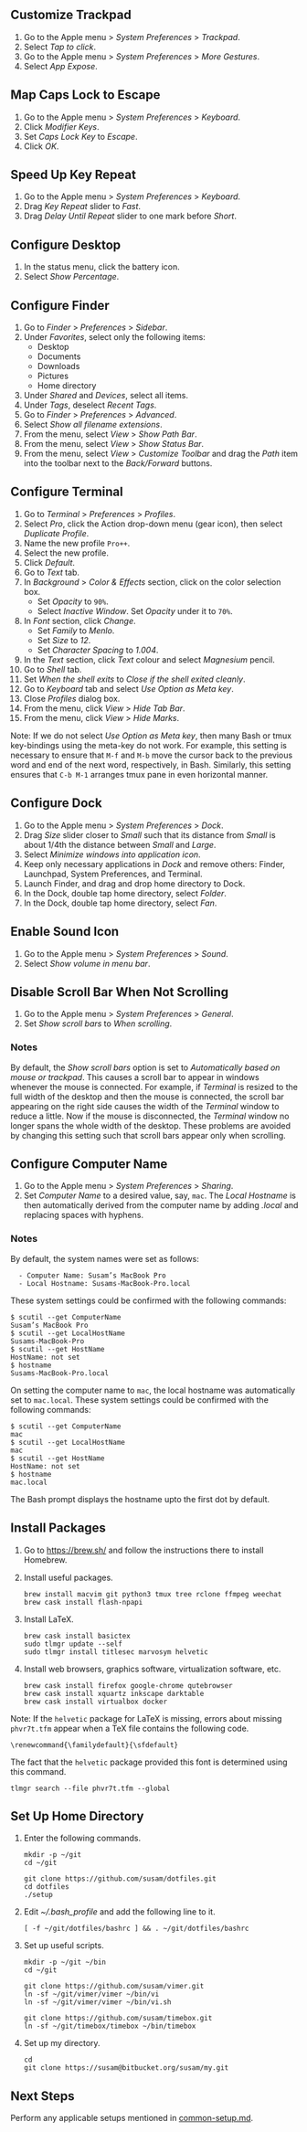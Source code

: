 Customize Trackpad
------------------
 1. Go to the Apple menu > *System Preferences* > *Trackpad*.
 2. Select *Tap to click*.
 3. Go to the Apple menu > *System Preferences* > *More Gestures*.
 4. Select *App Expose*.


Map Caps Lock to Escape
-----------------------
 1. Go to the Apple menu > *System Preferences* > *Keyboard*.
 2. Click *Modifier Keys*.
 3. Set *Caps Lock Key* to *Escape*.
 4. Click *OK*.


Speed Up Key Repeat
-------------------
 1. Go to the Apple menu > *System Preferences* > *Keyboard*.
 2. Drag *Key Repeat* slider to *Fast*.
 3. Drag *Delay Until Repeat* slider to one mark before *Short*.


Configure Desktop
-----------------
 1. In the status menu, click the battery icon.
 2. Select *Show Percentage*.


Configure Finder
----------------
 1. Go to *Finder* > *Preferences* > *Sidebar*.
 2. Under *Favorites*, select only the following items:
      - Desktop
      - Documents
      - Downloads
      - Pictures
      - Home directory
 3. Under *Shared* and *Devices*, select all items.
 4. Under *Tags*, deselect *Recent Tags*.
 5. Go to *Finder* > *Preferences* > *Advanced*.
 6. Select *Show all filename extensions*.
 7. From the menu, select *View* > *Show Path Bar*.
 8. From the menu, select *View* > *Show Status Bar*.
 9. From the menu, select *View* > *Customize Toolbar* and drag the
    *Path* item into the toolbar next to the *Back/Forward* buttons.


Configure Terminal
------------------
 1. Go to *Terminal* > *Preferences* > *Profiles*.
 2. Select *Pro*, click the Action drop-down menu (gear icon), then
    select *Duplicate Profile*.
 3. Name the new profile `Pro++`.
 4. Select the new profile.
 5. Click *Default*.
 6. Go to *Text* tab.
 7. In *Background* > *Color & Effects* section, click on the color
    selection box.
      - Set *Opacity* to `90%`.
      - Select *Inactive Window*. Set *Opacity* under it to `70%`.
 8. In *Font* section, click *Change*.
      - Set *Family* to *Menlo*.
      - Set *Size* to *12*.
      - Set *Character Spacing* to *1.004*.
 9. In the *Text* section, click *Text* colour and select *Magnesium* pencil.
10. Go to *Shell* tab.
11. Set *When the shell exits* to *Close if the shell exited cleanly*.
12. Go to *Keyboard* tab and select *Use Option as Meta key*.
13. Close *Profiles* dialog box.
14. From the menu, click *View* > *Hide Tab Bar*.
15. From the menu, click *View* > *Hide Marks*.

Note: If we do not select *Use Option as Meta key*, then many Bash or
tmux key-bindings using the meta-key do not work. For example, this
setting is necessary to ensure that `M-f` and `M-b` move the cursor back
to the previous word and end of the next word, respectively, in Bash.
Similarly, this setting ensures that `C-b M-1` arranges tmux pane in
even horizontal manner.


Configure Dock
--------------
 1. Go to the Apple menu > *System Preferences* > *Dock*.
 2. Drag *Size* slider closer to *Small* such that its distance from
    *Small* is about 1/4th the distance between *Small* and *Large*.
 3. Select *Minimize windows into application icon*.
 4. Keep only necessary applications in *Dock* and remove others:
    Finder, Launchpad, System Preferences, and Terminal.
 5. Launch Finder, and drag and drop home directory to Dock.
 6. In the Dock, double tap home directory, select *Folder*.
 7. In the Dock, double tap home directory, select *Fan*.


Enable Sound Icon
-----------------
 1. Go to the Apple menu > *System Preferences* > *Sound*.
 2. Select *Show volume in menu bar*.


Disable Scroll Bar When Not Scrolling
-------------------------------------
 1. Go to the Apple menu > *System Preferences* > *General*.
 2. Set *Show scroll bars* to *When scrolling*.

### Notes
By default, the *Show scroll bars* option is set to *Automatically based
on mouse or trackpad*. This causes a scroll bar to appear in windows
whenever the mouse is connected. For example, if *Terminal* is resized
to the full width of the desktop and then the mouse is connected, the
scroll bar appearing on the right side causes the width of the
*Terminal* window to reduce a little. Now if the mouse is disconnected,
the *Terminal* window no longer spans the whole width of the desktop.
These problems are avoided by changing this setting such that scroll
bars appear only when scrolling.


Configure Computer Name
-----------------------
 1. Go to the Apple menu > *System Preferences* > *Sharing*.
 2. Set *Computer Name* to a desired value, say, `mac`. The *Local
    Hostname* is then automatically derived from the computer name by
    adding *.local* and replacing spaces with hyphens.

### Notes
By default, the system names were set as follows:

      - Computer Name: Susam’s MacBook Pro
      - Local Hostname: Susams-MacBook-Pro.local

These system settings could be confirmed with the following commands:

    $ scutil --get ComputerName
    Susam’s MacBook Pro
    $ scutil --get LocalHostName
    Susams-MacBook-Pro
    $ scutil --get HostName
    HostName: not set
    $ hostname
    Susams-MacBook-Pro.local

On setting the computer name to `mac`, the local hostname was
automatically set to `mac.local`. These system settings could be
confirmed with the following commands:

    $ scutil --get ComputerName
    mac
    $ scutil --get LocalHostName
    mac
    $ scutil --get HostName
    HostName: not set
    $ hostname
    mac.local

The Bash prompt displays the hostname upto the first dot by default.


Install Packages
----------------
 1. Go to https://brew.sh/ and follow the instructions there to install
    Homebrew.

 2. Install useful packages.

        brew install macvim git python3 tmux tree rclone ffmpeg weechat
        brew cask install flash-npapi

 3. Install LaTeX.

        brew cask install basictex
        sudo tlmgr update --self
        sudo tlmgr install titlesec marvosym helvetic

 4. Install web browsers, graphics software, virtualization software, etc.

        brew cask install firefox google-chrome qutebrowser
        brew cask install xquartz inkscape darktable
        brew cask install virtualbox docker

Note: If the `helvetic` package for LaTeX is missing, errors about
missing `phvr7t.tfm` appear when a TeX file contains the following code.

    \renewcommand{\familydefault}{\sfdefault}

The fact that the `helvetic` package provided this font is determined
using this command.

    tlmgr search --file phvr7t.tfm --global


Set Up Home Directory
---------------------
 1. Enter the following commands.

        mkdir -p ~/git
        cd ~/git

        git clone https://github.com/susam/dotfiles.git
        cd dotfiles
        ./setup

 2. Edit *~/.bash_profile* and add the following line to it.

        [ -f ~/git/dotfiles/bashrc ] && . ~/git/dotfiles/bashrc

 3. Set up useful scripts.

        mkdir -p ~/git ~/bin
        cd ~/git

        git clone https://github.com/susam/vimer.git
        ln -sf ~/git/vimer/vimer ~/bin/vi
        ln -sf ~/git/vimer/vimer ~/bin/vi.sh

        git clone https://github.com/susam/timebox.git
        ln -sf ~/git/timebox/timebox ~/bin/timebox

 4. Set up my directory.

        cd
        git clone https://susam@bitbucket.org/susam/my.git


Next Steps
----------
Perform any applicable setups mentioned in
[common-setup.md](common-setup.md).
